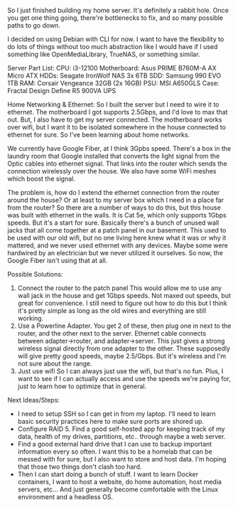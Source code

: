 So I just finished building my home server. It's definitely a rabbit hole. Once you get one thing going, there're bottlenecks to fix, and so many possible paths to go down.

I decided on using Debian with CLI for now. I want to have the flexibility to do lots of things without too much abstraction like I would have if I used something like OpenMediaLibrary, TrueNAS, or something similar.

Server Part List:
CPU: i3-12100
Motherboard: Asus PRIME B760M-A AX Micro ATX
HDDs: Seagate IronWolf NAS 3x 6TB
SDD: Samsung 990 EVO 1TB
RAM: Corsair Vengeance 32GB (2x 16GB)
PSU: MSI A650GLS
Case: Fractal Design Define R5
900VA UPS

Home Networking & Ethernet:
So I built the server but I need to wire it to ethernet. The motherboard I got supports 2.5Gbps, and I'd love to max that out. But, I also have to get my server connected. The motherboard works over wifi, but I want it to be isolated somewhere in the house connected to ethernet for sure. So I've been learning about home networks. 

We currently have Google Fiber, at I think 3Gpbs speed. There's a box in the laundry room that Google installed that converts the light signal from the Optic cables into ethernet signal. That links into the router which sends the connection wirelessly over the house. We also have some WiFi meshes which boost the signal.

The problem is, how do I extend the ethernet connection from the router around the house? Or at least to my server box which I need in a place far from the router? So there are a number of ways to do this, but this house was built with ethernet in the walls. It is Cat 5e, which only supports 1Gbps speeds. But it's a start for sure. Basically there's a bunch of unused wall jacks that all come together at a patch panel in our basement. This used to be used with our old wifi, but no one living here knew what it was or why it mattered, and we never used ethernet with any devices. Maybe some were hardwired by an electrician but we never utilized it ourselves. So now, the Google Fiber isn't using that at all.

  Possible Solutions:
  1. Connect the router to the patch panel
      This would allow me to use any wall jack in the house and get 1Gbps speeds. Not maxed out speeds, but great for convenience.
      I still need to figure out how to do this but I think it's pretty simple as long as the old wires and everything are still        working.
  2. Use a Powerline Adapter.
      You get 2 of these, then plug one in next to the router, and the other next to the server. Ethernet cable connects between        adapter->router, and adapter->server. This just gives a strong wireless signal directly from one adapter to the other.            These supposedly will give pretty good speeds, maybe 2.5/Gbps. But it's wireless and I'm not sure about the range.
  3. Just use wifi
     So I can always just use the wifi, but that's no fun. Plus, I want to see if I can actually access and use the speeds we're       paying for, just to learn how to optimize that in general.


Next Ideas/Steps:
- I need to setup SSH so I can get in from my laptop. I'll need to learn basic security practices here to make sure ports are        shored up.
- Configure RAID 5. Find a good self-hosted app for keeping track of my data, health of my drives, partitions, etc.. through         maybe a web server.
- Find a good external hard drive that I can use to backup important information every so often. I want this to be a homelab that    can be messed with for sure, but I also want to store and host data. I'm hoping that those two things don't clash too hard.
- Then I can start doing a bunch of stuff. I want to learn Docker containers, I want to host a website, do home automation, host     media servers, etc... And just generally become comfortable with the Linux environment and a headless OS.
